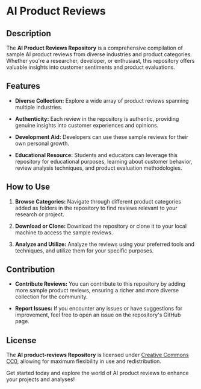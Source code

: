# AI Product Reviews

## Description

The **AI Product Reviews Repository** is a comprehensive compilation of sample AI product reviews from diverse industries and product categories. Whether you're a researcher, developer, or enthusiast, this repository offers valuable insights into customer sentiments and product evaluations.

## Features

- **Diverse Collection:** Explore a wide array of product reviews spanning multiple industries.
  
- **Authenticity:** Each review in the repository is authentic, providing genuine insights into customer experiences and opinions.

- **Development Aid:** Developers can use these sample reviews for their own personal growth.

- **Educational Resource:** Students and educators can leverage this repository for educational purposes, learning about customer behavior, review analysis techniques, and product evaluation methodologies.

## How to Use

1. **Browse Categories:** Navigate through different product categories added as folders in the repository to find reviews relevant to your research or project.
   
2. **Download or Clone:** Download the repository or clone it to your local machine to access the sample reviews.
   
3. **Analyze and Utilize:** Analyze the reviews using your preferred tools and techniques, and utilize them for your specific purposes.

## Contribution

- **Contribute Reviews:** You can contribute to this repository by adding more sample product reviews, ensuring a richer and more diverse collection for the community.

- **Report Issues:** If you encounter any issues or have suggestions for improvement, feel free to open an issue on the repository's GitHub page.

## License

The **AI product-reviews Repository** is licensed under [Creative Commons CC0](https://creativecommons.org/publicdomain/zero/1.0/), allowing for maximum flexibility in use and redistribution.

Get started today and explore the world of AI product reviews to enhance your projects and analyses!
